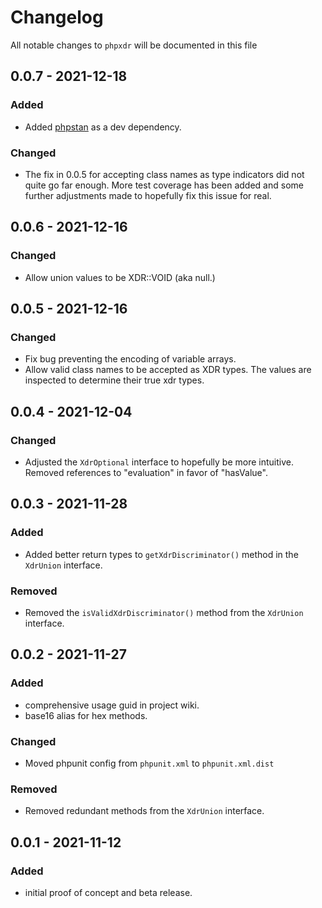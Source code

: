 # Changelog

All notable changes to `phpxdr` will be documented in this file

## 0.0.7 - 2021-12-18

### Added

- Added [phpstan](https://phpstan.org/) as a dev dependency.

### Changed

- The fix in 0.0.5 for accepting class names as type indicators did not quite go far enough. More test coverage has been added and some further adjustments made to hopefully fix this issue for real.

## 0.0.6 - 2021-12-16

### Changed

- Allow union values to be XDR::VOID (aka null.)

## 0.0.5 - 2021-12-16

### Changed

- Fix bug preventing the encoding of variable arrays.
- Allow valid class names to be accepted as XDR types. The values are inspected to determine their true xdr types.

## 0.0.4 - 2021-12-04

### Changed

- Adjusted the `XdrOptional` interface to hopefully be more intuitive.  Removed references to "evaluation" in favor of "hasValue".

## 0.0.3 - 2021-11-28

### Added

- Added better return types to `getXdrDiscriminator()` method in the `XdrUnion` interface.

### Removed

- Removed the `isValidXdrDiscriminator()` method from the `XdrUnion` interface.

## 0.0.2 - 2021-11-27

### Added

- comprehensive usage guid in project wiki.
- base16 alias for hex methods.

### Changed

- Moved phpunit config from `phpunit.xml` to `phpunit.xml.dist`

### Removed

- Removed redundant methods from the `XdrUnion` interface.

## 0.0.1 - 2021-11-12

### Added

- initial proof of concept and beta release.
